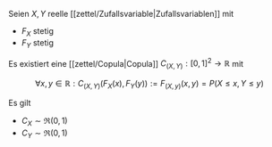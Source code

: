 Seien $X, Y$ reelle [[zettel/Zufallsvariable|Zufallsvariablen]] mit
- $F_X$ stetig
- $F_Y$ stetig

Es existiert eine [[zettel/Copula|Copula]] $C_{(X, Y)} : [0, 1]^2 \to \mathbb{R}$ mit

$$
	\forall x, y \in \mathbb{R} : C_{(X, Y)}(F_X(x), F_Y(y)) := F_{(X, y)}(x, y) = P(X \le x, Y \le y)
$$

Es gilt
- $C_X \sim \mathfrak{R}(0, 1)$
- $C_Y \sim \mathfrak{R}(0, 1)$
